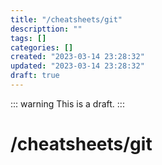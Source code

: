 ```yaml
---
title: "/cheatsheets/git"
descripttion: ""
tags: []
categories: []
created: "2023-03-14 23:28:32"
updated: "2023-03-14 23:28:32"
draft: true
---
```

::: warning
This is a draft.
:::

# /cheatsheets/git
